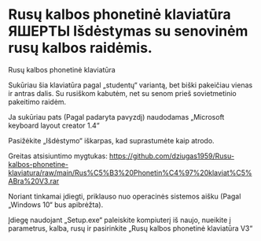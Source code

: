 # Rusų kalbos phonetinė klaviatūra ЯШЕРТЫ Išdėstymas su senovinėm rusų kalbos raidėmis.
Rusų kalbos phonetinė klaviatūra 

Sukūriau šia klaviatūra pagal „studentų“ variantą, bet biški pakeičiau vienas ir antras dalis. Su rusiškom kabutėm, net su senom prieš sovietmetinio pakeitimo raidėm.

Ja sukūriau pats (Pagal padaryta pavyzdį) naudodamas „Microsoft keyboard layout creator 1.4“

Pasižėkite „Išdėstymo“ iškarpas, kad suprastumėte kaip atrodo.

Greitas atsisiuntimo mygtukas: https://github.com/dziugas1959/Rusu-kalbos-phonetine-klaviatura/raw/main/Rus%C5%B3%20Phonetin%C4%97%20klaviat%C5%ABra%20V3.rar 

Noriant tinkamai įdiegti, priklauso nuo operacinės sistemos aišku (Pagal „Windows 10“ bus apibrėžta).

Įdiegę naudojant „Setup.exe“ paleiskite kompiuterį iš naujo, nueikite į parametrus, kalba, rusų ir pasirinkite „Rusų kalbos phonetinė klaviatūra V3“ 

